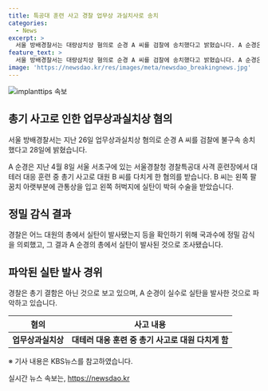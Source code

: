 ```yaml
---
title: 특공대 훈련 사고 경찰 업무상 과실치사로 송치
categories:
  - News
excerpt: >
  서울 방배경찰서는 대량삼치상 혐의로 순경 A 씨를 검찰에 송치했다고 밝혔습니다. A 순경은 경찰특공대 사격 훈련 중 총기 사고로 동료 대원 B 씨를 다친 혐의를 받고, 정밀 감식 결과 A 순경의 총에서 실탄이 발견됐습니다. 사고 이후 B 씨는 수술을 받았으며, 경찰은 A 순경의 총기 결함은 아니라며 A 순경이 실수로 실탄을 발사한 것으로 보고 있습니다.
feature_text: >
  서울 방배경찰서는 대량삼치상 혐의로 순경 A 씨를 검찰에 송치했다고 밝혔습니다. A 순경은 경찰특공대 사격 훈련 중 총기 사고로 동료 대원 B 씨를 다친 혐의를 받고, 정밀 감식 결과 A 순경의 총에서 실탄이 발견됐습니다. 사고 이후 B 씨는 수술을 받았으며, 경찰은 A 순경의 총기 결함은 아니라며 A 순경이 실수로 실탄을 발사한 것으로 보고 있습니다.
image: 'https://newsdao.kr/res/images/meta/newsdao_breakingnews.jpg'
---
```


<p><img src="https://newsdao.kr/res/images/meta/newsdao_breakingnews.jpg" alt="implanttips 속보" /></p>

<h2 data-ke-size="size26">총기 사고로 인한 업무상과실치상 혐의</h2>

<p data-ke-size="size16">서울 방배경찰서는 지난 26일 업무상과실치상 혐의로 순경 A 씨를 검찰에 불구속 송치했다고 28일에 밝혔습니다.</p>

<p data-ke-size="size16">A 순경은 지난 4월 8일 서울 서초구에 있는 서울경찰청 경찰특공대 사격 훈련장에서 대테러 대응 훈련 중 총기 사고로 대원 B 씨를 다치게 한 혐의를 받습니다. B 씨는 왼쪽 팔꿈치 아랫부분에 관통상을 입고 왼쪽 허벅지에 실탄이 박혀 수술을 받았습니다.</p>

<h2 data-ke-size="size26">정밀 감식 결과</h2>

<p data-ke-size="size16">경찰은 어느 대원의 총에서 실탄이 발사됐는지 등을 확인하기 위해 국과수에 정밀 감식을 의뢰했고, 그 결과 A 순경의 총에서 실탄이 발사된 것으로 조사됐습니다.</p>

<h2 data-ke-size="size26">파악된 실탄 발사 경위</h2>

<p data-ke-size="size16">경찰은 총기 결함은 아닌 것으로 보고 있으며, A 순경이 실수로 실탄을 발사한 것으로 파악하고 있습니다.</p>

<table>
<thead>
<tr>
<th>혐의</th>
<th>사고 내용</th>
</tr>
</thead>
<tbody>
<tr>
<td style="text-align: center; height: 17px;"><b>업무상과실치상</b></td>
<td style="text-align: center; height: 17px;"><b>대테러 대응 훈련 중 총기 사고로 대원 다치게 함</b></td>
</tr>
</tbody>
</table>

<p data-ke-size="size16">※ 기사 내용은 KBS뉴스를 참고하였습니다.</p>
실시간 뉴스 속보는, <a href="https://newsdao.kr" rel="dofollow">https://newsdao.kr</a>


